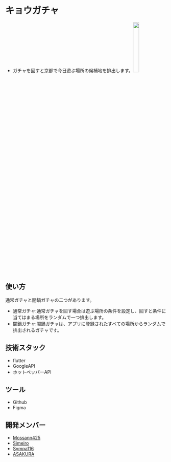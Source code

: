# キョウガチャ
- ガチャを回すと京都で今日遊ぶ場所の候補地を排出します。<img src="https://github.com/simeiro/amanojaku/assets/142687278/bf130419-7438-43a7-85cd-5423e6cdbc74" width="20%">


## 使い方
通常ガチャと闇鍋ガチャの二つがあります。
  
- 通常ガチャ:通常ガチャを回す場合は遊ぶ場所の条件を設定し、回すと条件に当てはまる場所をランダムで一つ排出します。
- 闇鍋ガチャ:闇鍋ガチャは、アプリに登録されたすべての場所からランダムで排出されるガチャです。
  

## 技術スタック
- flutter
- GoogleAPI
- ホットペッパーAPI
  
## ツール
- Github
- Figma
  
## 開発メンバー
- [Mossann425](https://github.com/Mossann425)
- [Simeiro](https://github.com/simeiro)
- [Sympa116](https://github.com/Sympa116)
- [ASAKURA](https://github.com/CrazyHuman00)
